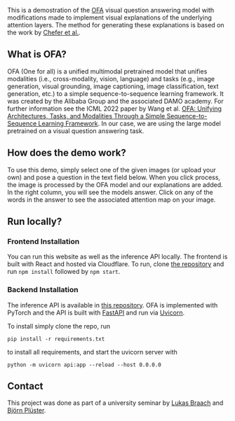 This is a demostration of the [OFA](https://github.com/ofa-sys/ofa) visual question answering model with modifications
made to implement visual explanations of the underlying attention layers. The method for generating
these explanations is based on the work by [Chefer et al.](https://github.com/hila-chefer/Transformer-MM-Explainability).

## What is OFA?
OFA (One for all) is a unified multimodal pretrained model that unifies modalities 
(i.e., cross-modality, vision, language) and tasks (e.g., image generation, visual grounding,
image captioning, image classification, text generation, etc.) to a simple sequence-to-sequence 
learning framework. It was created by the Alibaba Group and the associated DAMO academy. For further information see the ICML 2022 paper by Wang et al. 
[OFA: Unifying Architectures, Tasks, and Modalities Through a Simple Sequence-to-Sequence Learning Framework](http://arxiv.org/abs/2202.03052).
In our case, we are using the large model pretrained on a visual question answering task.

## How does the demo work?
To use this demo, simply select one of the given images (or upload your own) and pose a question
in the text field below. When you click process, the image is processed by the OFA model and our
explanations are added. In the right column, you will see the models answer. Click on any of the words
in the answer to see the associated attention map on your image.

## Run locally?
### Frontend Installation
You can run this website as well as the inference API locally. The frontend is built with React
and hosted via Cloudflare. To run, clone [the repository](https://github.com/lukasbraach/explainable-ofa)
and run ``npm install`` followed by ``npm start``.

### Backend Installation
The inference API is available in [this repository](https://github.com/bjoernpl/OFA_Explain). OFA is implemented
with PyTorch and the API is built with [FastAPI](https://fastapi.tiangolo.com/) and run via [Uvicorn](https://www.uvicorn.org/). 

To install simply clone the repo, run 
```
pip install -r requirements.txt
``` 
to install all requirements, and
start the uvicorn server with 
```
python -m uvicorn api:app --reload --host 0.0.0.0
```

## Contact
This project was done as part of a university seminar by [Lukas Braach](https://github.com/lukasbraach) and
[Björn Plüster](https://github.com/bjoernpl).
